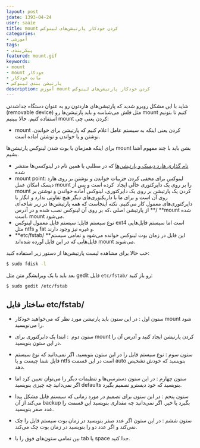 ```yaml
---
layout: post
jdate: 1393-04-24
user: saaie
title: mount کردن خودکار پارتیشن‌های لینوکس
categories:
- آموزشی
tags:
- پیکربندی
featured: mount.gif
keywords:
- mount
- mount خودکار
- مانت خودکار
- پارتیشن بندی لینوکس
description: آموزش mount کردن خودکار پارتیشن‌های لینوکس
---
```


شاید با این مشکل روبرو شدید که پارتیشن‌های هاردتون رو به عنوان دستگاه جداشدنی (removable device) مثل فلش می‌شناسه و باید پارتیشن‌ها رو mount کنیم تا بتونیم استفاده کنیم. حالا ببینیم mount کردن یعنی چی:

*   mount کردن یعنی اینکه به سیستم عامل اعلام کنیم که پارتیشن برای خواندن، نوشتن و یا خواندن و نوشتن آماده است.

برای اینکه همزمان با بوت شدن لینوکس پارتیشن‌ها mount بشن باید با چند مفهوم آشنا بشیم.

*   [نام گذاری هارد دیسک و پارتیشن‌ها](http://linuxihaa.ir/%d8%a2%d8%b4%d9%86%d8%a7%db%8c%db%8c-%d8%a8%d8%a7-%d9%86%d8%a7%d9%85%e2%80%8c%da%af%d8%b0%d8%a7%d8%b1%db%8c-%d8%af%db%8c%d8%b3%da%a9%e2%80%8c%d9%87%d8%a7-%d8%af%d8%b1%d9%84%db%8c%d9%86%d9%88%da%a9/) که در مطلبی با همین نام در لینوکسی‌ها منتشر شده
*   mount point: لینوکس برای مخفی کردن جزییات خواندن و نوشتن بر روی هارد دیسک امکان عمل mount را بر روی یک دایرکتوری خالی ایجاد  کرده است و پس از mount کردن یک پارتیشن بر روی یک دایرکتوری، لینوکس آماده خواندن و نوشتن بر روی آن است و برای ما با داریکتوری‌های دیگر هیچ تفاوتی ندارد و انگار با دایرکتوری‌های معمول کار می‌کنیم. نکته اینجاست که همه پارتیشن‌ها در زیر شاخه‌ای از پارتیشن اصلی ،که بر روی آن لینوکس نصب شده و در آدرس **/ **mount شده است، mount می‌شود.
*   نوع سیستم فایل: سیستم فایل معمول لینوکس ext4 است اما سیستم فایل‌هایی مثل ntfs و fat و غیره نیز وجود دارند.
*   **etc/fstab/ **این فایل در زمان بوت لینوکس خوانده می‌شود و تمامی سیستم فایل‌هایی که در این فایل آورده شده‌اند mount می‌شوند.

خب حالا برای مشاهده لیست پارتیشن‌ها از دستور زیر استفاده کنید:

```sh
$ sudo fdisk -l
```

بعد باید با یک ویرایشگر متن مثل gedit فایل `etc/fstab/` رو باز کنید:

```sh
$ sudo gedit /etc/fstab
```

## ساختار فایل etc/fstab/

*   ستون اول <file system>: در این ستون باید پارتیشن مورد نظر که می‌خواهید خودکار mount شود را می‌نویسید.
*   ستون دوم  <mount point>: ابتدا یک دایرکتوری برای mount کردن پارتیشن ایجاد کنید و آدرس آن را در این ستون بنویسید.
*   ستون سوم <type>: نوع سیستم فایل را در این ستون بنویسید. اگر نمی‌دانید که نوع سیستم فایل شما چیست و یا ntfs است در این قسمت auto بنویسید که خودش تشخیص دهد.
*   ستون چهارم <options>: در این ستون دسترسی‌ها و تنظیمات دیگر را می‌توان تعیین کرد اما اگر نمی‌دانید چه چیزی بنویسید defaults بنویسید که خود دیسترو تصمیم بگیرد.
*   ستون پنجم <dump>: در این ستون برای تصمیم در مورد زمانی که سیستم فایل مشکل پیدا می‌کند از آن backup بگیرد یا خیر. اگر نمی‌دانید چه مقداری بنویسید این قسمت را عدد صفر بنویسید.
*   ستون ششم <pass>: در این ستون اگر عدد صفر بنویسید در زمان بوت سیستم فایل را چک نمی‌کند و اگر عدد دو را بنویسید در زمان بوت چک می‌کند.

* بین تمامی ستون‌های فوق را با tab یا space جدا کنید.
